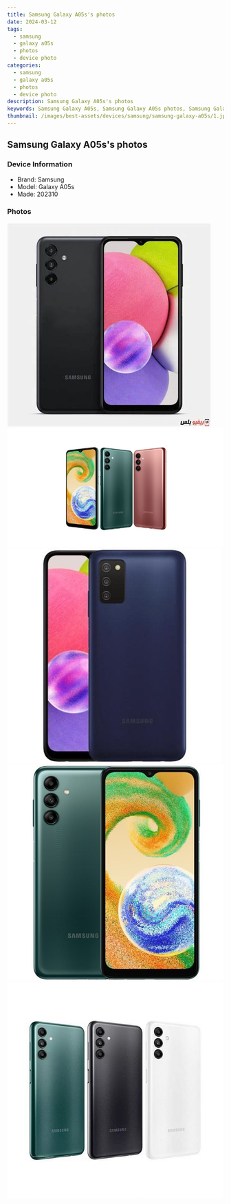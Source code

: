 ```yaml
---
title: Samsung Galaxy A05s's photos
date: 2024-03-12
tags: 
  - samsung
  - galaxy a05s
  - photos
  - device photo
categories: 
  - samsung
  - galaxy a05s
  - photos
  - device photo
description: Samsung Galaxy A05s's photos
keywords: Samsung Galaxy A05s, Samsung Galaxy A05s photos, Samsung Galaxy A05s device photo
thumbnail: /images/best-assets/devices/samsung/samsung-galaxy-a05s/1.jpg
---
```


## Samsung Galaxy A05s's photos

### Device Information

- Brand: Samsung
- Model: Galaxy A05s
- Made: 202310

### Photos

![/images/best-assets/devices/samsung/samsung-galaxy-a05s/1.jpg](/images/best-assets/devices/samsung/samsung-galaxy-a05s/1.jpg)
![/images/best-assets/devices/samsung/samsung-galaxy-a05s/2.jpg](/images/best-assets/devices/samsung/samsung-galaxy-a05s/2.jpg)
![/images/best-assets/devices/samsung/samsung-galaxy-a05s/3.jpg](/images/best-assets/devices/samsung/samsung-galaxy-a05s/3.jpg)
![/images/best-assets/devices/samsung/samsung-galaxy-a05s/4.jpg](/images/best-assets/devices/samsung/samsung-galaxy-a05s/4.jpg)
![/images/best-assets/devices/samsung/samsung-galaxy-a05s/5.jpg](/images/best-assets/devices/samsung/samsung-galaxy-a05s/5.jpg)
